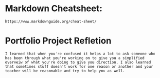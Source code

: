 # Markdown Cheatsheet: 
    https://www.markdownguide.org/cheat-sheet/ 

# Portfolio Project Refletion 
    I learned that when you're confused it helps a lot to ask someone who has been through what you're working on to give you a simplified overveiw of what you're doing to give you direction. I also learned that sometimes stuff doesn't work for one reason or another and your teacher will be reasonable and try to help you as well. 